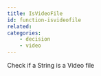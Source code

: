 ```yaml
---
title: IsVideoFile
id: function-isvideofile
related:
categories:
    - decision
    - video
---
```


Check if a String is a Video file
